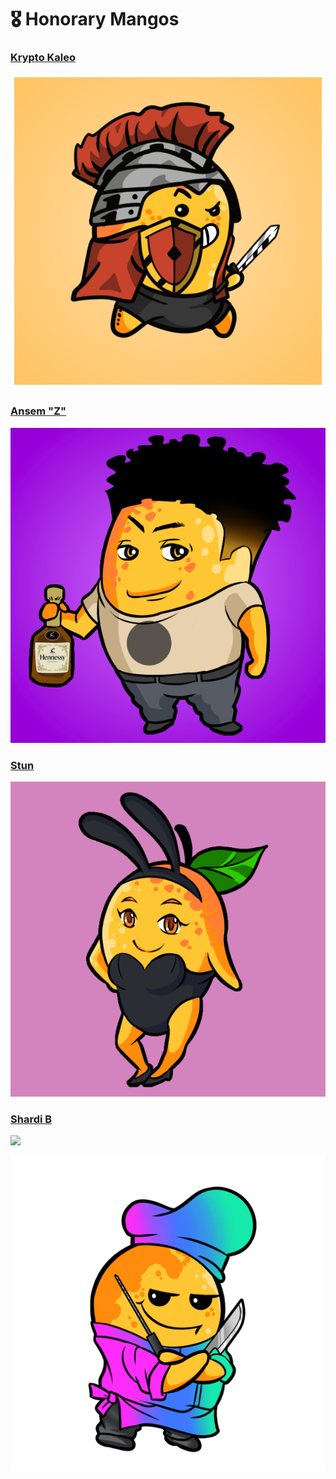 # 🎖 Honorary Mangos

### [Krypto Kaleo](https://twitter.com/CryptoKaleo)

![](../.gitbook/assets/Kaleo.png)

### [Ansem "Z"](https://twitter.com/blknoiz06)

![](<../.gitbook/assets/image (17).png>)

### [Stun](https://twitter.com/StunLikes)

![](<../.gitbook/assets/image (2).png>)

### [Shardi B](https://twitter.com/ShardiB2)

![](../.gitbook/assets/cardi\_B\_gif.gif)

![](<../.gitbook/assets/image (3).png>)
